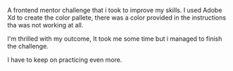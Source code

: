 A frontend mentor challenge that i took to improve my skills.
I used Adobe Xd to create the color pallete, there was a color provided in the instructions tha was not working at all.

I'm thrilled with my outcome, It took me some time but i managed to finish the challenge.

I have to keep on practicing even more.